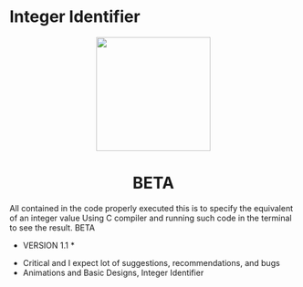 # Integer Identifier

<p align="center">
  <img src="https://github.com/Ghost-Phisher/Int-Iden/blob/master/logo.jpg" width="200"/>
</a></p>
<h1 align="center">BETA</h1>

All contained in the code properly executed this is to specify the equivalent of an integer value Using C compiler and running such code in the terminal to see the result.
 BETA

* VERSION 1.1 *
- Critical and I expect lot of suggestions, recommendations, and bugs
- Animations and Basic Designs, Integer Identifier 

